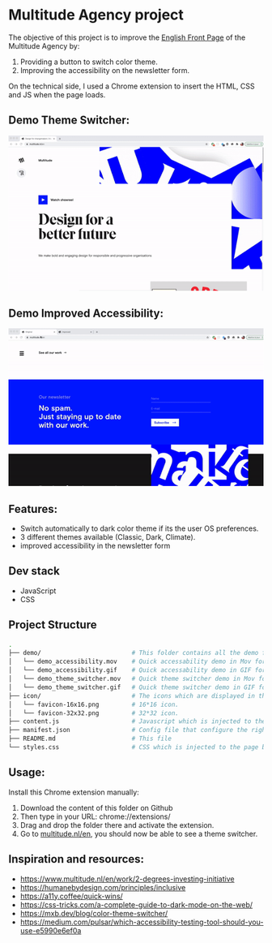 # Multitude Agency project

The objective of this project is to improve the [English Front Page](https://www.multitude.nl/en) of the Multitude Agency by:

1. Providing a button to switch color theme.
2. Improving the accessibility on the newsletter form.

On the technical side, I used a Chrome extension to insert the HTML, CSS and JS when the page loads.

## Demo Theme Switcher:

![demo](demo/demo_theme_switcher.gif)

## Demo Improved Accessibility:

![demo](demo/demo_accessibility.gif)

## Features:

-  Switch automatically to dark color theme if its the user OS preferences.
-  3 different themes available (Classic, Dark, Climate).
-  improved accessibility in the newsletter form

## Dev stack

-  JavaScript
-  CSS

## Project Structure

```sh
.
├── demo/                         # This folder contains all the demo files.
│   └── demo_accessibility.mov    # Quick accessability demo in Mov format.
│   └── demo_accessibility.gif    # Quick accessability demo in GIF format.
│   └── demo_theme_switcher.mov   # Quick theme switcher demo in Mov format.
│   └── demo_theme_switcher.gif   # Quick theme switcher demo in GIF format.
├── icon/                         # The icons which are displayed in the Chrome's toolbar.
│   └── favicon-16x16.png         # 16*16 icon.
│   └── favicon-32x32.png         # 32*32 icon.
├── content.js                    # Javascript which is injected to the page by the extension
├── manifest.json                 # Config file that configure the rights and permissions for this extension
├── README.md                     # This file
└── styles.css                    # CSS which is injected to the page by the extension (and override the existing styles)
```

## Usage:

Install this Chrome extension manually:

1. Download the content of this folder on Github
2. Then type in your URL: chrome://extensions/
3. Drag and drop the folder there and activate the extension.
4. Go to [multitude.nl/en](https://www.multitude.nl/en), you should now be able to see a theme switcher.

## Inspiration and resources:

-  https://www.multitude.nl/en/work/2-degrees-investing-initiative
-  https://humanebydesign.com/principles/inclusive
-  https://a11y.coffee/quick-wins/
-  https://css-tricks.com/a-complete-guide-to-dark-mode-on-the-web/
-  https://mxb.dev/blog/color-theme-switcher/
-  https://medium.com/pulsar/which-accessibility-testing-tool-should-you-use-e5990e6ef0a
